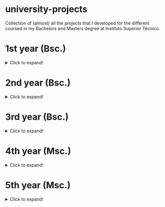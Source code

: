 # university-projects
Collection of (almost) all the projects that I developed for the different coursed in my Bachelors and Masters degree at Instituto Superior Técnico.

# 1st year (Bsc.)
<details>
  <summary>Click to expand!</summary>
Solarized dark             |  Solarized Ocean          |  Solarized test
:-------------------------:|:-------------------------:|:-------------------------:
![](https://raw.githubusercontent.com/hugosilvaguerreiro/university-projects/main/badges/SIRS.svg)     |  ![](https://raw.githubusercontent.com/hugosilvaguerreiro/university-projects/main/badges/SIRS.svg)   | ![](https://raw.githubusercontent.com/hugosilvaguerreiro/university-projects/main/badges/SIRS.svg)  
</details>

# 2nd year (Bsc.)
<details>
  <summary>Click to expand!</summary>

</details>

# 3rd year (Bsc.)
<details>
  <summary>Click to expand!</summary>

</details>

# 4th year (Msc.)
<details>
  <summary>Click to expand!</summary>

</details>

# 5th year (Msc.)
<details>
  <summary>Click to expand!</summary>

</details>

